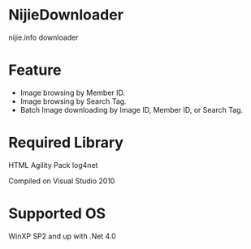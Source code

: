 NijieDownloader
===============

nijie.info downloader

Feature
===============
- Image browsing by Member ID.
- Image browsing by Search Tag.
- Batch Image downloading by Image ID, Member ID, or Search Tag.

Required Library
===============
HTML Agility Pack
log4net

Compiled on Visual Studio 2010

Supported OS
===============
WinXP SP2 and up with .Net 4.0
